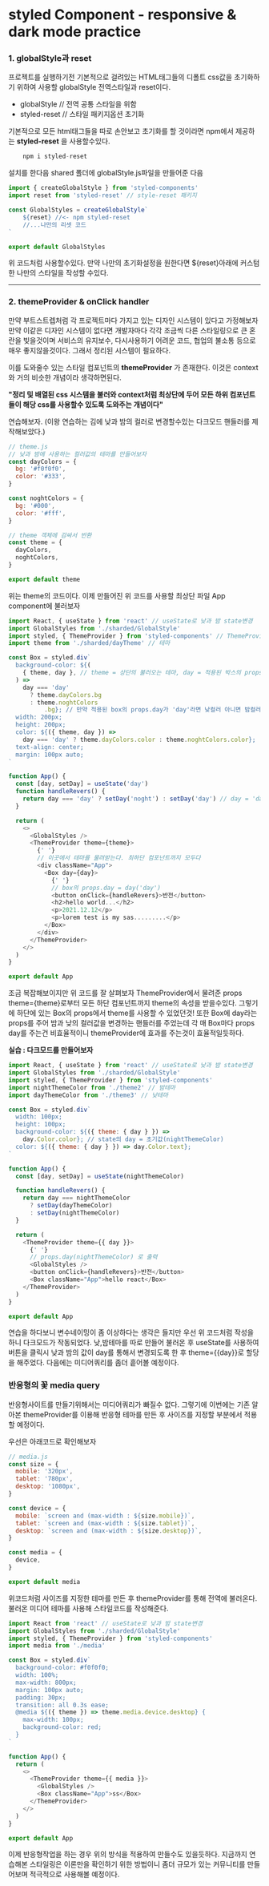 # styled Component - responsive & dark mode practice

### 1. globalStyle과 reset

프로젝트를 실행하기전 기본적으로 걸려있는 HTML태그들의 디폴트 css값을 초기화하기 위하여
사용할 globalStyle 전역스타일과 reset이다.

- globalStyle // 전역 공통 스타일을 위함
- styled-reset // 스타일 패키지옵션 초기화

기본적으로 모든 html태그들을 따로 손안보고 초기화를 할 것이라면
npm에서 제공하는 **styled-reset** 을 사용할수있다.

```js
    npm i styled-reset
```

설치를 한다음 shared 폴더에 globalStyle.js파일을 만들어준 다음

```js
import { createGlobalStyle } from 'styled-components'
import reset from 'styled-reset' // style-reset 패키지

const GlobalStyles = createGlobalStyle`
    ${reset} //<- npm styled-reset
    //...나만의 리셋 코드
`

export default GlobalStyles
```

위 코드처럼 사용할수있다. 만약 나만의 초기화설정을 원한다면 ${reset}아래에 커스텀한 나만의 스타일을 작성할 수있다.

<hr>

### 2. themeProvider & onClick handler

만약 부트스트렙처럼 각 프로젝트마다 가지고 있는 디자인 시스템이 있다고 가정해보자
만약 이같은 디자인 시스템이 없다면 개발자마다 각각 조금씩 다른 스타일링으로 큰 혼란을 빚을것이며
서비스의 유지보수, 다시사용하기 어려운 코드, 협업의 불소통 등으로 매우 좋지않을것이다.
그래서 정리된 시스템이 필요하다.

이를 도와줄수 있는 스타일 컴포넌트의 **themeProvider** 가 존재한다.
이것은 context와 거의 비슷한 개념이라 생각하면된다.

**"정리 및 배열된 css 시스템을 불러와 context처럼 최상단에 두어 모든 하위 컴포넌트들이 해당 css를 사용할수 있도록 도와주는 개념이다"**

연습해보자.
(이왕 연습하는 김에 낮과 밤의 컬러로 변경할수있는 다크모드 핸들러를 제작해보았다.)

```js
// theme.js
// 낮과 밤에 사용하는 컬러값의 테마를 만들어보자
const dayColors = {
  bg: '#f0f0f0',
  color: '#333',
}

const noghtColors = {
  bg: '#000',
  color: '#fff',
}

// theme 객체에 감싸서 반환
const theme = {
  dayColors,
  noghtColors,
}

export default theme
```

위는 theme의 코드이다. 이제 만들어진 위 코드를 사용할 최상단 파일 App component에 불러보자

```js
import React, { useState } from 'react' // useState로 낮과 밤 state변경
import GlobalStyles from './sharded/GlobalStyle'
import styled, { ThemeProvider } from 'styled-components' // ThemeProvider를 사용하여 최상단기준부터 그 및 하위 컴포넌트에 지정된 테마를 뿌려준다.
import theme from './sharded/dayTheme' // 테마

const Box = styled.div`
  background-color: ${(
    { theme, day }, // theme = 상단의 불러오는 테마, day = 적용된 박스의 props에 적용할 state
  ) =>
    day === 'day'
      ? theme.dayColors.bg
      : theme.noghtColors
          .bg}; // 만약 적용된 box의 props.day가 'day'라면 낮컬러 아니면 밤컬러
  width: 200px;
  height: 200px;
  color: ${({ theme, day }) =>
    day === 'day' ? theme.dayColors.color : theme.noghtColors.color};
  text-align: center;
  margin: 100px auto;
`

function App() {
  const [day, setDay] = useState('day')
  function handleRevers() {
    return day === 'day' ? setDay('noght') : setDay('day') // day = 'day'라면 밤으로 변경 아니면 낮으로 변경
  }

  return (
    <>
      <GlobalStyles />
      <ThemeProvider theme={theme}>
        {' '}
        // 이곳에서 테마를 물려받는다. 최하단 컴포넌트까지 모두다
        <div className="App">
          <Box day={day}>
            {' '}
            // box의 props.day = day('day')
            <button onClick={handleRevers}>반전</button>
            <h2>hello world...</h2>
            <p>2021.12.12</p>
            <p>lorem test is my sas.........</p>
          </Box>
        </div>
      </ThemeProvider>
    </>
  )
}

export default App
```

조금 복잡해보이지만 위 코드를 잘 살펴보자
ThemeProvider에서 물려준 props theme={theme}로부터 모든 하단 컴포넌트까지 theme의 속성을 받을수있다.
그렇기에 하단에 있는 Box의 props에서 theme를 사용할 수 있었던것!
또한 Box에 day라는 props를 주어 밤과 낮의 컬러값을 변경하는 핸들러를 주었는데
각 매 Box마다 props day를 주는건 비효율적이니 themeProvider에 효과를 주는것이 효율적일듯하다.

**실습 : 다크모드를 만들어보자**

```js
import React, { useState } from 'react' // useState로 낮과 밤 state변경
import GlobalStyles from './sharded/GlobalStyle'
import styled, { ThemeProvider } from 'styled-components'
import nightThemeColor from './theme2' // 밤테마
import dayThemeColor from './theme3' // 낮테마

const Box = styled.div`
  width: 100px;
  height: 100px;
  background-color: ${({ theme: { day } }) =>
    day.Color.color}; // state의 day = 초기값(nightThemeColor)
  color: ${({ theme: { day } }) => day.Color.text};
`

function App() {
  const [day, setDay] = useState(nightThemeColor)

  function handleRevers() {
    return day === nightThemeColor
      ? setDay(dayThemeColor)
      : setDay(nightThemeColor)
  }

  return (
    <ThemeProvider theme={{ day }}>
      {' '}
      // props.day(nightThemeColor) 로 출력
      <GlobalStyles />
      <button onClick={handleRevers}>반전</button>
      <Box className="App">hello react</Box>
    </ThemeProvider>
  )
}

export default App
```

연습을 하다보니 변수네이밍이 좀 이상하다는 생각은 들지만 우선 위 코드처럼 작성을 하니 다크모드가 작동되었다.
낮,밤테마를 따로 만들어 불러온 후 useState를 사용하여 버튼을 클릭시 낮과 밤의 값이 day를 통해서 변경되도록 한 후
theme={{day}}로 할당을 해주었다.
다음에는 미디어쿼리를 좀더 흩어볼 예정이다.

### 반응형의 꽃 media query

반응형사이트를 만들기위해서는 미디어쿼리가 빠질수 없다.
그렇기에 이번에는 기존 알아본 themeProvider를 이용해 반응형 테마를 만든 후
사이즈를 지정할 부분에서 적용할 예정이다.

우선은 아래코드로 확인해보자

```js
// media.js
const size = {
  mobile: '320px',
  tablet: '780px',
  desktop: '1080px',
}

const device = {
  mobile: `screen and (max-width : ${size.mobile})`,
  tablet: `screen and (max-width : ${size.tablet})`,
  desktop: `screen and (max-width : ${size.desktop})`,
}

const media = {
  device,
}

export default media
```

위코드처럼 사이즈를 지정한 테마를 만든 후 themeProvider를 통해 전역에 불러온다.
불러온 미디어 테마를 사용해 스타일코드를 작성해준다.

```js
import React from 'react' // useState로 낮과 밤 state변경
import GlobalStyles from './sharded/GlobalStyle'
import styled, { ThemeProvider } from 'styled-components'
import media from './media'

const Box = styled.div`
  background-color: #f0f0f0;
  width: 100%;
  max-width: 800px;
  margin: 100px auto;
  padding: 30px;
  transition: all 0.3s ease;
  @media ${({ theme }) => theme.media.device.desktop} {
    max-width: 100px;
    background-color: red;
  }
`

function App() {
  return (
    <>
      <ThemeProvider theme={{ media }}>
        <GlobalStyles />
        <Box className="App">ss</Box>
      </ThemeProvider>
    </>
  )
}

export default App
```

이제 반응형작업을 하는 경우 위의 방식을 적용하여 만들수도 있을듯하다.
지금까지 연습해본 스타일링은 이론만을 확인하기 위한 방법이니
좀더 규모가 있는 커뮤니티를 만들어보며 적극적으로 사용해볼 예정이다.
